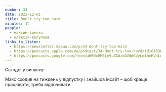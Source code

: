 ```yaml
---
number: 34
date: 2022-12-01
title: Don't try too hard
minutes: 14
people:
  - максим-іщенко
  - олексій-колупаєв
links_to_listen:
  - https://newsletter.maxua.com/p/34-dont-try-too-hard
  - https://podcasts.apple.com/ua/podcast/34-dont-try-too-hard/id1616301447?i=1000588296213
  - https://podcasts.google.com/feed/aHR0cHM6Ly9uZXdzbGV0dGVyLm1heHVhLmNvbS9mZWVk/episode/aHR0cHM6Ly9uZXdzbGV0dGVyLm1heHVhLmNvbS9wLzM0LWRvbnQtdHJ5LXRvby1oYXJk?sa=X&ved=0CAUQkfYCahcKEwiYxLjf2eD7AhUAAAAAHQAAAAAQAQ
---
```


Сьгодні у випуску:

Макс сходив на тиждень у відпустку і знайшов інсайт – щоб краще працювати,
треба відпочивати.
